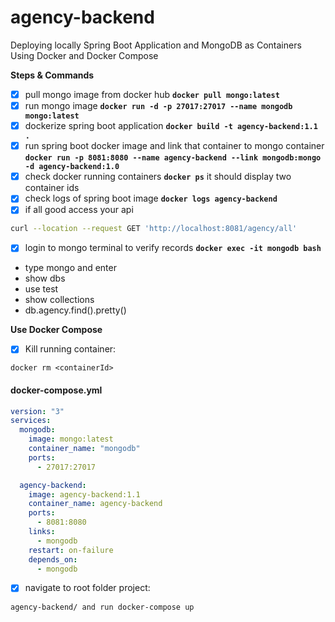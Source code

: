 # agency-backend

Deploying locally Spring Boot Application and MongoDB as Containers Using Docker and Docker Compose

**Steps & Commands**

- [x] pull mongo image from docker hub **`docker pull mongo:latest`**
- [x] run mongo image **`docker run -d -p 27017:27017 --name mongodb mongo:latest`**
- [x] dockerize spring boot application **`docker build -t agency-backend:1.1 .`**
- [x] run spring boot docker image and link that container to mongo container 
   **`docker run -p 8081:8080 --name agency-backend --link mongodb:mongo -d agency-backend:1.0`**
- [x] check docker running containers  **`docker ps`** it should display two container ids
- [x] check logs of spring boot image **`docker logs agency-backend`**
- [x] if all good access your api
```bash
curl --location --request GET 'http://localhost:8081/agency/all' 
```
- [x] login to mongo terminal to verify records **`docker exec -it mongodb bash`**
- type mongo and enter
- show dbs
- use test
- show collections
- db.agency.find().pretty()

**Use Docker Compose**

- [x] Kill running container:
```
docker rm <containerId>
```

#### docker-compose.yml

```yaml
version: "3"
services:
  mongodb:
    image: mongo:latest
    container_name: "mongodb"
    ports:
      - 27017:27017

  agency-backend:
    image: agency-backend:1.1
    container_name: agency-backend
    ports:
      - 8081:8080
    links:
      - mongodb
    restart: on-failure
    depends_on:
      - mongodb
```
- [x] navigate to root folder project:
```
agency-backend/ and run docker-compose up
```
